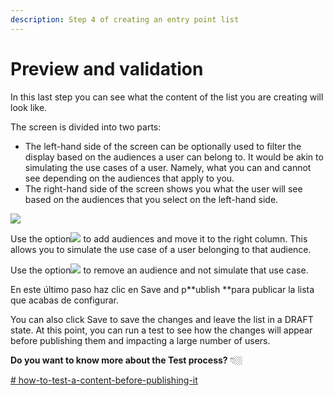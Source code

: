 ```yaml
---
description: Step 4 of creating an entry point list
---
```


# Preview and validation

In this last step you can see what the content of the list you are creating will look like.

The screen is divided into two parts:

- The left-hand side of the screen can be optionally used to filter the display based on the audiences a user can belong to. It would be akin to simulating the use cases of a user. Namely, what you can and cannot see depending on the audiences that apply to you.
- The right-hand side of the screen shows you what the user will see based on the audiences that you select on the left-hand side.

![](../.gitbook/assets/Paso4_Preview_Validate.png)

Use the option![](../.gitbook/assets/Add_use_case.png) to add audiences and move it to the right column. This allows you to simulate the use case of a user belonging to that audience.

Use the option![](../.gitbook/assets/remove_use_case.png) to remove an audience and not simulate that use case.

En este último paso haz clic en Save and p**ublish **para publicar la lista que acabas de configurar.

You can also click Save to save the changes and leave the list in a DRAFT state. At this point, you can run a test to see how the changes will appear before publishing them and impacting a large number of users.

**Do you want to know more about the Test process?** 👇🏼

[# how-to-test-a-content-before-publishing-it](../como-hacer-un-test.md#como-probar-un-contenido-antes-de-publicarlo "mention")
